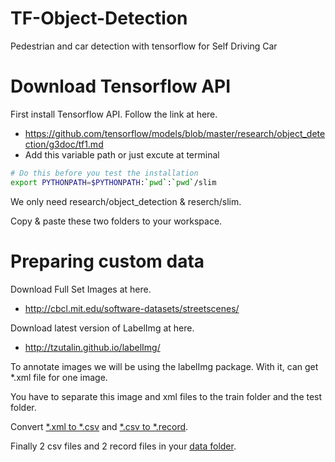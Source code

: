 # TF-Object-Detection
Pedestrian and car detection with tensorflow for Self Driving Car


# Download Tensorflow API
First install Tensorflow API. Follow the link at here.
- https://github.com/tensorflow/models/blob/master/research/object_detection/g3doc/tf1.md
- Add this variable path or just excute at terminal

```bash
# Do this before you test the installation
export PYTHONPATH=$PYTHONPATH:`pwd`:`pwd`/slim
```

We only need research/object_detection & reserch/slim.

Copy & paste these two folders to your workspace.


# Preparing custom data
Download Full Set Images at here.
- http://cbcl.mit.edu/software-datasets/streetscenes/

Download latest version of LabelImg at here.
- http://tzutalin.github.io/labelImg/

To annotate images we will be using the labelImg package. With it, can get \*.xml file for one image.

You have to separate this image and xml files to the train folder and the test folder.


Convert [\*.xml to \*.csv](https://github.com/msjun23/TF-Object-Detection/blob/master/xml_to_csv.py) and [\*.csv to \*.record](https://github.com/msjun23/TF-Object-Detection/blob/master/generate_tfrecord.py).

Finally 2 csv files and 2 record files in your [data folder](https://github.com/msjun23/TF-Object-Detection/tree/master/workspace/data).
